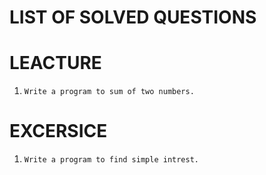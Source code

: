 # LIST OF SOLVED QUESTIONS

# LEACTURE
1.  
    ```
    Write a program to sum of two numbers.
    ```
# EXCERSICE
1.  
    ```
    Write a program to find simple intrest.
    ```
